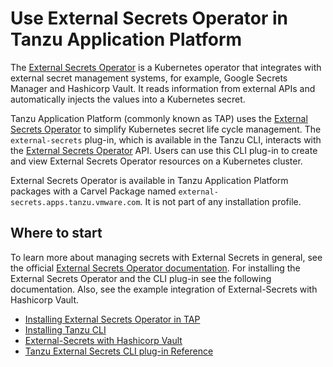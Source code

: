 # Use External Secrets Operator in Tanzu Application Platform

The [External Secrets Operator](https://external-secrets.io) is a Kubernetes operator that integrates
with external secret management systems, for example, Google Secrets Manager and Hashicorp Vault.
It reads information from external APIs and automatically injects the values into a Kubernetes secret.

Tanzu Application Platform (commonly known as TAP) uses the
[External Secrets Operator](https://external-secrets.io) to simplify Kubernetes secret life cycle management.
The `external-secrets` plug-in, which is available in the Tanzu CLI, interacts with the
[External Secrets Operator](https://external-secrets.io) API. Users can use this CLI plug-in to
create and view External Secrets Operator resources on a Kubernetes cluster.

External Secrets Operator is available in Tanzu Application Platform packages with a Carvel Package
named `external-secrets.apps.tanzu.vmware.com`. It is not part of any installation profile.

## <a id='abouteso'></a>Where to start

To learn more about managing secrets with External Secrets in general, see the official
[External Secrets Operator documentation](https://external-secrets.io).
For installing the External Secrets Operator and the CLI plug-in see the following documentation.
Also, see the example integration of External-Secrets with Hashicorp Vault.

- [Installing External Secrets Operator in TAP](install-external-secrets-operator.hbs.md)
- [Installing Tanzu CLI](../prerequisites.hbs.md)
- [External-Secrets with Hashicorp Vault](vault-example.md)
- [Tanzu External Secrets CLI plug-in Reference](./reference/external-secrets.hbs.md)
